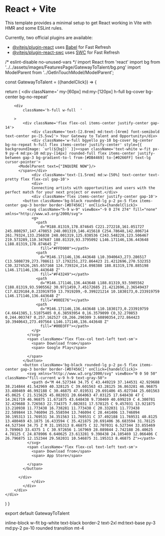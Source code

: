 # React + Vite

This template provides a minimal setup to get React working in Vite with HMR and some ESLint rules.

Currently, two official plugins are available:

- [@vitejs/plugin-react](https://github.com/vitejs/vite-plugin-react/blob/main/packages/plugin-react/README.md) uses [Babel](https://babeljs.io/) for Fast Refresh
- [@vitejs/plugin-react-swc](https://github.com/vitejs/vite-plugin-react-swc) uses [SWC](https://swc.rs/) for Fast Refresh











/* eslint-disable no-unused-vars */
import React from 'react'
import bg from '../../assets/images/FeaturesPage/GatewayToTalent/bg.png'
import ModelParent from '../GetInTouchModel/ModelParent';



const GatewayToTalent = ({handelClick}) => {
  
  return (
    <div className=' my-[60px] md:my-[120px] h-full bg-cover bg-center bg-no-repeat' 
   >
        <div 
            className='h-full w-full  ' 
            
        >
            <div className='flex flex-col items-center justify-center gap-14'>
                <div className='text-[2.8rem] md:text-[4rem] font-semibold text-center px-[5.5vw]'> Your Gateway to Talent and Opportunity</div>
                <div className='w-full bgyello py-10 bg-cover bg-center bg-no-repeat h-full flex items-center justify-center' style={{ backgroundImage: `url(${bg})` }}><span className='text-white w-fit px-9 py-4 md:px-10 md:py-[14px] rounded-full flex items-center justify-between gap-3 bg-gradient-to-l from-[#DB4469] to-[#0266FF] text-lg cursor-pointer'>
          <ModelParent text={"INQUIRE NOW"}/>
          </span></div>
                <div className='text-[1.5rem] md:w-[50%] text-center text-pretty flex flex-col gap-10'>
                <div>
                Connecting artists with opportunities and users with the perfect match for your next project or event.</div>
                <div className='flex items-center justify-center gap-10'>
            <button className='bg-black rounded-lg p-2 px-5 flex items-center gap-3 border border-[#D7456C]' onClick={handelClick}>
              <svg className="h-9 w-9" viewBox="-9 0 274 274" fill="none" xmlns="http://www.w3.org/2000/svg">
                <g>
                  <path
                    d="M188.81319,178.874645 C221.272218,161.051727 245.880297,147.470853 248.001319,146.415618 C254.78648,142.806714 261.79324,133.256838 248.001319,125.838536 C243.548228,123.506467 219.573289,110.347687 188.81319,93.3795092 L146.171146,136.443648 L188.81319,178.874645 Z"
                    fill="#FFD900"></path>
                  <path
                    d="M146.171146,136.443648 L10.3940643,273.286517 C13.5808739,273.708611 17.1792251,272.864423 21.4212696,270.532353 C30.3274526,265.657168 124.739324,214.098388 188.81319,178.885198 L146.171146,136.443648 Z"
                    fill="#F43249"></path>
                  <path
                    d="M146.171146,136.443648 L188.81319,93.5905562 C188.81319,93.5905562 30.9711459,7.45172685 21.4212696,2.36549437 C17.8229184,0.233919759 13.7919209,-0.399221214 10.1830173,0.233919759 L146.171146,136.443648 Z"
                    fill="#00EE76"></path>
                  <path
                    d="M146.171146,136.443648 L10.1830173,0.233919759 C4.6641385,1.51075405 0,6.38593954 0,16.3579099 C0,32.270853 0,244.003747 0,257.162527 C0,266.290309 3.60890354,272.864423 10.3940643,273.497564 L146.171146,136.443648 Z"
                    fill="#00D3FF"></path>
                </g>
              </svg> 
              <span className='flex flex-col text-left text-sm'>
                <span> Download from</span>
                <span> Google Play</span>

              </span>
            </button>
            <button className='bg-black rounded-lg p-2 px-5 flex items-center gap-3 border border-[#D7456C]' onClick={handelClick}>
              <svg xmlns="http://www.w3.org/2000/svg" viewBox="0 0 50 50" className="fill-current w-9 h-9 text-gray-50">
                <path d="M 44.527344 34.75 C 43.449219 37.144531 42.929688 38.214844 41.542969 40.328125 C 39.601563 43.28125 36.863281 46.96875 33.480469 46.992188 C 30.46875 47.019531 29.691406 45.027344 25.601563 45.0625 C 21.515625 45.082031 20.664063 47.03125 17.648438 47 C 14.261719 46.96875 11.671875 43.648438 9.730469 40.699219 C 4.300781 32.429688 3.726563 22.734375 7.082031 17.578125 C 9.457031 13.921875 13.210938 11.773438 16.738281 11.773438 C 20.332031 11.773438 22.589844 13.746094 25.558594 13.746094 C 28.441406 13.746094 30.195313 11.769531 34.351563 11.769531 C 37.492188 11.769531 40.8125 13.480469 43.1875 16.433594 C 35.421875 20.691406 36.683594 31.78125 44.527344 34.75 Z M 31.195313 8.46875 C 32.707031 6.527344 33.855469 3.789063 33.4375 1 C 30.972656 1.167969 28.089844 2.742188 26.40625 4.78125 C 24.878906 6.640625 23.613281 9.398438 24.105469 12.066406 C 26.796875 12.152344 29.582031 10.546875 31.195313 8.46875 Z"></path>
              </svg>
              <span className='flex flex-col text-left text-sm'>
                <span> Download from</span>
                <span> App Store</span>

              </span>
            </button>

          </div>
                </div>
            </div>
        </div>
    </div>
  )
}

export default GatewayToTalent








inline-block w-fit bg-white text-black border-2 text-2xl md:text-base py-3 md:py-2 px-10 rounded transition mt-4